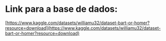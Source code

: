 # Link para a base de dados:
[https://www.kaggle.com/datasets/williamu32/dataset-bart-or-homer?resource=download](https://www.kaggle.com/datasets/williamu32/dataset-bart-or-homer?resource=download)
